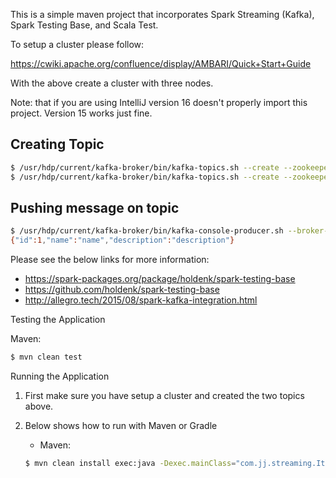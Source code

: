 This is a simple maven project that incorporates Spark Streaming (Kafka),
Spark Testing Base, and Scala Test.

To setup a cluster please follow:

https://cwiki.apache.org/confluence/display/AMBARI/Quick+Start+Guide

With the above create a cluster with three nodes.

Note: that if you are using IntelliJ version 16 doesn't properly import this project. 
Version 15 works just fine.

## Creating Topic
```bash
$ /usr/hdp/current/kafka-broker/bin/kafka-topics.sh --create --zookeeper c6401.ambari.apache.org:2181 --replication-factor 1 --partitions 1 --topic item
$ /usr/hdp/current/kafka-broker/bin/kafka-topics.sh --create --zookeeper c6401.ambari.apache.org:2181 --replication-factor 1 --partitions 1 --topic processed_item
```


## Pushing message on topic
```bash
$ /usr/hdp/current/kafka-broker/bin/kafka-console-producer.sh --broker-list c6401.ambari.apache.org:6667 --topic item
{"id":1,"name":"name","description":"description"}
```


Please see the below links for more information:

* https://spark-packages.org/package/holdenk/spark-testing-base 
* https://github.com/holdenk/spark-testing-base
* http://allegro.tech/2015/08/spark-kafka-integration.html


Testing the Application


Maven:

```bash 
$ mvn clean test
```


Running the Application

1. First make sure you have setup a cluster and created the two topics above.
2. Below shows how to run with Maven or Gradle

    * Maven:
    
    ```bash
    $ mvn clean install exec:java -Dexec.mainClass="com.jj.streaming.ItemApp"
    ```
